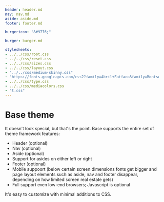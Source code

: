 ```yaml
---
header: header.md
nav: nav.md
aside: aside.md
footer: footer.md

burgericon: "&#9776;"

burger: burger.md

stylesheets:
- ../../css/root.css
- ../../css/reset.css
- ../../css/sizes.css
- ../../css/layout.css
- "../../css/medium-skinny.css"
- "https://fonts.googleapis.com/css2?family=Abril+Fatface&family=Montserrat:ital@0;1&display=swap" 
- ../../css/type.css
- ../../css/mediacolors.css
- "t.css"
---
```


# Base theme

It doesn't look special, but that's the point. Base supports the
entire set of theme framework features:

* Header (optional)
* Nav (optional)
* Aside (optional)
* Support for asides on either left or right
* Footer (optional)
* Mobile suppoort (below certain screen dimensions fonts get bigger
and page layout elements such as aside, nav and footer disappear, 
depending on how limited screen real estate gets)
* Full support even low-end browsers; Javascript is optional


It's easy to customize with minimal additions to CSS.

